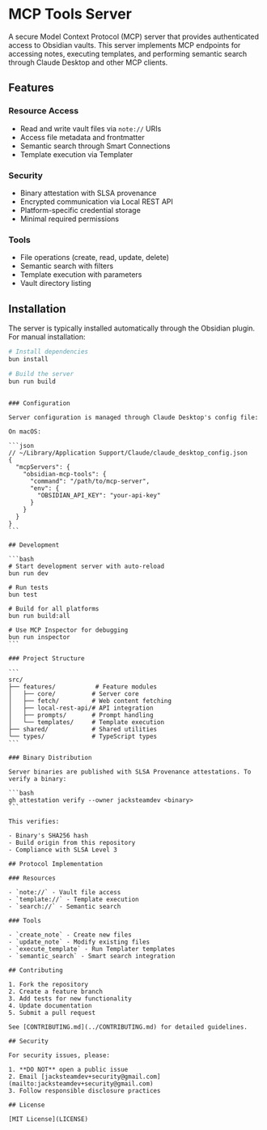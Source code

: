 # MCP Tools Server

A secure Model Context Protocol (MCP) server that provides authenticated access to Obsidian vaults. This server implements MCP endpoints for accessing notes, executing templates, and performing semantic search through Claude Desktop and other MCP clients.

## Features

### Resource Access

- Read and write vault files via `note://` URIs
- Access file metadata and frontmatter
- Semantic search through Smart Connections
- Template execution via Templater

### Security

- Binary attestation with SLSA provenance
- Encrypted communication via Local REST API
- Platform-specific credential storage
- Minimal required permissions

### Tools

- File operations (create, read, update, delete)
- Semantic search with filters
- Template execution with parameters
- Vault directory listing

## Installation

The server is typically installed automatically through the Obsidian plugin. For manual installation:

```bash
# Install dependencies
bun install

# Build the server
bun run build
```

````

### Configuration

Server configuration is managed through Claude Desktop's config file:

On macOS:

```json
// ~/Library/Application Support/Claude/claude_desktop_config.json
{
  "mcpServers": {
    "obsidian-mcp-tools": {
      "command": "/path/to/mcp-server",
      "env": {
        "OBSIDIAN_API_KEY": "your-api-key"
      }
    }
  }
}
```

## Development

```bash
# Start development server with auto-reload
bun run dev

# Run tests
bun test

# Build for all platforms
bun run build:all

# Use MCP Inspector for debugging
bun run inspector
```

### Project Structure

```
src/
├── features/           # Feature modules
│   ├── core/          # Server core
│   ├── fetch/         # Web content fetching
│   ├── local-rest-api/# API integration
│   ├── prompts/       # Prompt handling
│   └── templates/     # Template execution
├── shared/            # Shared utilities
└── types/             # TypeScript types
```

### Binary Distribution

Server binaries are published with SLSA Provenance attestations. To verify a binary:

```bash
gh attestation verify --owner jacksteamdev <binary>
```

This verifies:

- Binary's SHA256 hash
- Build origin from this repository
- Compliance with SLSA Level 3

## Protocol Implementation

### Resources

- `note://` - Vault file access
- `template://` - Template execution
- `search://` - Semantic search

### Tools

- `create_note` - Create new files
- `update_note` - Modify existing files
- `execute_template` - Run Templater templates
- `semantic_search` - Smart search integration

## Contributing

1. Fork the repository
2. Create a feature branch
3. Add tests for new functionality
4. Update documentation
5. Submit a pull request

See [CONTRIBUTING.md](../CONTRIBUTING.md) for detailed guidelines.

## Security

For security issues, please:

1. **DO NOT** open a public issue
2. Email [jacksteamdev+security@gmail.com](mailto:jacksteamdev+security@gmail.com)
3. Follow responsible disclosure practices

## License

[MIT License](LICENSE)
````
